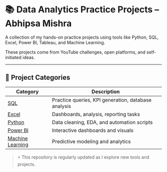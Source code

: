 # 📚 Data Analytics Practice Projects – Abhipsa Mishra

A collection of my hands-on practice projects using tools like Python, SQL, Excel, Power BI, Tableau, and Machine Learning.

These projects come from YouTube challenges, open platforms, and self-initiated ideas.

---

## 📁 Project Categories

| Category            | Description                                           |
|---------------------|-------------------------------------------------------|
| [SQL](./SQL)        | Practice queries, KPI generation, database analysis  |
| [Excel](./Excel)    | Dashboards,  analysis, reporting tasks          |
| [Python](./Python)  | Data cleaning, EDA, and automation scripts           |
| [Power BI](./PowerBI) | Interactive dashboards and visuals               |
| [Machine Learning](./Machine_Learning) | Predictive modeling and analytics |


> ⚡ This repository is regularly updated as I explore new tools and projects.
